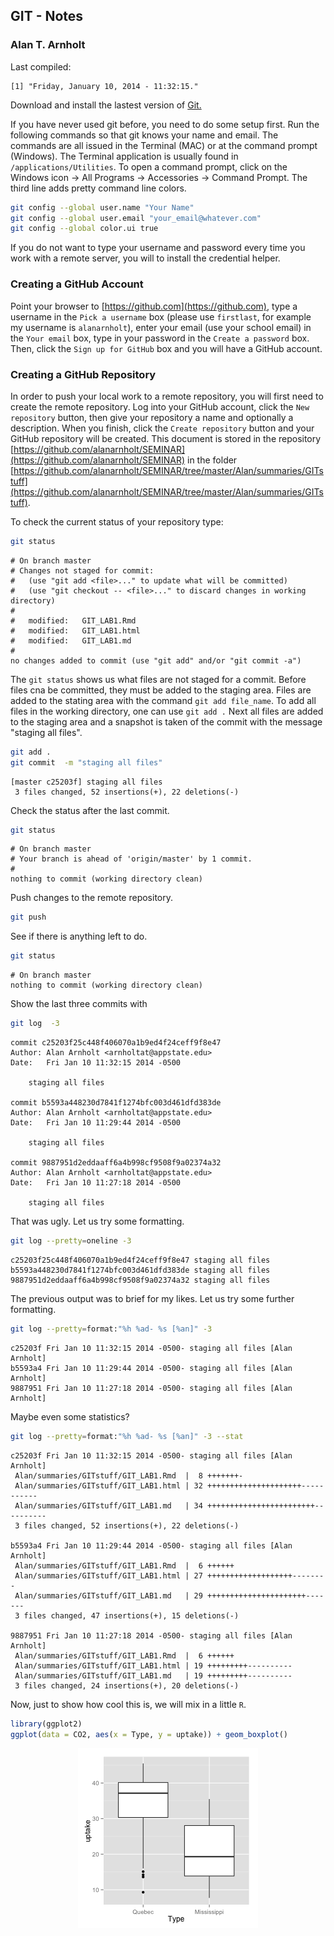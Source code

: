 
## GIT - Notes
### Alan T. Arnholt

Last compiled:

```
[1] "Friday, January 10, 2014 - 11:32:15."
```


Download and install the lastest version of [Git.](http://git-scm.com/downloads)






If you have never used git before, you need to do some setup first.  Run the following
commands so that git knows your name and email.  The commands are all issued in the
Terminal (MAC) or at the command prompt (Windows).  The Terminal application is 
usually found in `/applications/Utilities`.  To open a command prompt, click on the 
Windows icon -> All Programs -> Accessories -> Command Prompt.  The third line adds 
pretty command line colors.  



```bash
git config --global user.name "Your Name"
git config --global user.email "your_email@whatever.com"
git config --global color.ui true
```


If you do not want to type your username and password every time you work with a remote server, you will to install the credential helper.

### Creating a GitHub Account

Point your browser to [https://github.com](https://github.com),
type a username in the `Pick a username` box (please use `firstlast`, for example my username is `alanarnholt`), enter your email (use your school email) in the `Your email` box, type in your password in the `Create a password` box. Then, click the `Sign up for GitHub` box and you will have a GitHub account.


### Creating a GitHub Repository

In order to push your local work to a remote repository, you will first need to create
the remote repository. Log into your GitHub account, click the `New repository` button,
then give your repository a name and optionally a description.  When you finish, click 
the `Create repository` button and your GitHub repository will be created.  This document is stored in the repository [https://github.com/alanarnholt/SEMINAR](https://github.com/alanarnholt/SEMINAR) in the folder [https://github.com/alanarnholt/SEMINAR/tree/master/Alan/summaries/GITstuff](https://github.com/alanarnholt/SEMINAR/tree/master/Alan/summaries/GITstuff). 


To check the current status of your repository type:

```bash
git status
```

```
# On branch master
# Changes not staged for commit:
#   (use "git add <file>..." to update what will be committed)
#   (use "git checkout -- <file>..." to discard changes in working directory)
#
#	modified:   GIT_LAB1.Rmd
#	modified:   GIT_LAB1.html
#	modified:   GIT_LAB1.md
#
no changes added to commit (use "git add" and/or "git commit -a")
```

The `git status` shows us what files are not staged for a commit.  Before files cna be
committed, they must be added to the staging area.  Files are added to the stating area
with the command `git add file_name`.  To add all files in the working directory, one
can use `git add .`  Next all files are added to the staging area and a snapshot is 
taken of the commit with the message "staging all files".

```bash
git add .
git commit  -m "staging all files"
```

```
[master c25203f] staging all files
 3 files changed, 52 insertions(+), 22 deletions(-)
```


Check the status after the last commit.

```bash
git status
```

```
# On branch master
# Your branch is ahead of 'origin/master' by 1 commit.
#
nothing to commit (working directory clean)
```

Push changes to the remote repository. 

```bash
git push
```

See if there is anything left to do.

```bash
git status
```

```
# On branch master
nothing to commit (working directory clean)
```

Show the last three commits with

```bash
git log  -3
```

```
commit c25203f25c448f406070a1b9ed4f24ceff9f8e47
Author: Alan Arnholt <arnholtat@appstate.edu>
Date:   Fri Jan 10 11:32:15 2014 -0500

    staging all files

commit b5593a448230d7841f1274bfc003d461dfd383de
Author: Alan Arnholt <arnholtat@appstate.edu>
Date:   Fri Jan 10 11:29:44 2014 -0500

    staging all files

commit 9887951d2eddaaff6a4b998cf9508f9a02374a32
Author: Alan Arnholt <arnholtat@appstate.edu>
Date:   Fri Jan 10 11:27:18 2014 -0500

    staging all files
```


That was ugly. Let us try some formatting.


```bash
git log --pretty=oneline -3
```

```
c25203f25c448f406070a1b9ed4f24ceff9f8e47 staging all files
b5593a448230d7841f1274bfc003d461dfd383de staging all files
9887951d2eddaaff6a4b998cf9508f9a02374a32 staging all files
```


The previous output was to brief for my likes.  Let us try some further formatting.


```bash
git log --pretty=format:"%h %ad- %s [%an]" -3
```

```
c25203f Fri Jan 10 11:32:15 2014 -0500- staging all files [Alan Arnholt]
b5593a4 Fri Jan 10 11:29:44 2014 -0500- staging all files [Alan Arnholt]
9887951 Fri Jan 10 11:27:18 2014 -0500- staging all files [Alan Arnholt]
```


Maybe even some statistics?


```bash
git log --pretty=format:"%h %ad- %s [%an]" -3 --stat
```

```
c25203f Fri Jan 10 11:32:15 2014 -0500- staging all files [Alan Arnholt]
 Alan/summaries/GITstuff/GIT_LAB1.Rmd  |  8 +++++++-
 Alan/summaries/GITstuff/GIT_LAB1.html | 32 +++++++++++++++++++++-----------
 Alan/summaries/GITstuff/GIT_LAB1.md   | 34 ++++++++++++++++++++++++----------
 3 files changed, 52 insertions(+), 22 deletions(-)

b5593a4 Fri Jan 10 11:29:44 2014 -0500- staging all files [Alan Arnholt]
 Alan/summaries/GITstuff/GIT_LAB1.Rmd  |  6 ++++++
 Alan/summaries/GITstuff/GIT_LAB1.html | 27 +++++++++++++++++++--------
 Alan/summaries/GITstuff/GIT_LAB1.md   | 29 ++++++++++++++++++++++-------
 3 files changed, 47 insertions(+), 15 deletions(-)

9887951 Fri Jan 10 11:27:18 2014 -0500- staging all files [Alan Arnholt]
 Alan/summaries/GITstuff/GIT_LAB1.Rmd  |  6 ++++++
 Alan/summaries/GITstuff/GIT_LAB1.html | 19 +++++++++----------
 Alan/summaries/GITstuff/GIT_LAB1.md   | 19 +++++++++----------
 3 files changed, 24 insertions(+), 20 deletions(-)
```


Now, just to show how cool this is, we will mix in a little `R`.


```r
library(ggplot2)
ggplot(data = CO2, aes(x = Type, y = uptake)) + geom_boxplot()
```

<img src="figure/Rgraph.png" title="plot of chunk Rgraph" alt="plot of chunk Rgraph" style="display: block; margin: auto;" />

